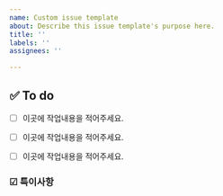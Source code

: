 ```yaml
---
name: Custom issue template
about: Describe this issue template's purpose here.
title: ''
labels: ''
assignees: ''

---
```


## ✅ To do
- [ ] 이곳에 작업내용을 적어주세요.
- [ ] 이곳에 작업내용을 적어주세요.
- [ ] 이곳에 작업내용을 적어주세요.


### ☑ 특이사항
